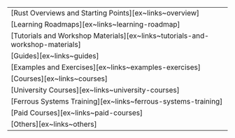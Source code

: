 ||
|--------|
| [Rust Overviews and Starting Points][ex~links~overview] |
| [Learning Roadmaps][ex~links~learning-roadmap] |
| [Tutorials and Workshop Materials][ex~links~tutorials-and-workshop-materials] |
| [Guides][ex~links~guides] |
| [Examples and Exercises][ex~links~examples-exercises] |
| [Courses][ex~links~courses] |
| [University Courses][ex~links~university-courses] |
| [Ferrous Systems Training][ex~links~ferrous-systems-training] |
| [Paid Courses][ex~links~paid-courses] |
| [Others][ex~links~others] |
